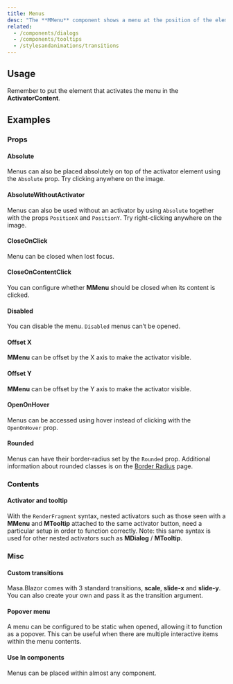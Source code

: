 ```yaml
---
title: Menus
desc: "The **MMenu** component shows a menu at the position of the element used to activate it."
related:
  - /components/dialogs
  - /components/tooltips
  - /stylesandanimations/transitions
---
```


## Usage

Remember to put the element that activates the menu in the **ActivatorContent**.

<menus-usage></menus-usage>

## Examples

### Props

#### Absolute

Menus can also be placed absolutely on top of the activator element using the `Absolute` prop. Try clicking anywhere on the image.

<masa-example file="Examples.menus.Absolute"></masa-example>

#### AbsoluteWithoutActivator

Menus can also be used without an activator by using `Absolute` together with the props `PositionX` and `PositionY`. Try
right-clicking anywhere on the image.

<masa-example file="Examples.menus.AbsoluteWithoutActivator"></masa-example>

#### CloseOnClick

Menu can be closed when lost focus.

<masa-example file="Examples.menus.CloseOnClick"></masa-example>

#### CloseOnContentClick

You can configure whether **MMenu** should be closed when its content is clicked.

<masa-example file="Examples.menus.CloseOnContentClick"></masa-example>

#### Disabled

You can disable the menu. `Disabled` menus can’t be opened.

<masa-example file="Examples.menus.Disabled"></masa-example>

#### Offset X

**MMenu** can be offset by the X axis to make the activator visible.

<masa-example file="Examples.menus.OffsetX"></masa-example>

#### Offset Y

**MMenu** can be offset by the Y axis to make the activator visible.

<masa-example file="Examples.menus.OffsetY"></masa-example>

#### OpenOnHover

Menus can be accessed using hover instead of clicking with the `OpenOnHover` prop.

<masa-example file="Examples.menus.OpenOnHover"></masa-example>

#### Rounded

Menus can have their border-radius set by the `Rounded` prop. Additional information about rounded classes is on the
[Border Radius](/stylesandanimations/border-radius) page.

<masa-example file="Examples.menus.Rounded"></masa-example>

### Contents

#### Activator and tooltip

With the `RenderFragment` syntax, nested activators such as those seen with a **MMenu** and **MTooltip** attached to the
same activator button, need a particular setup in order to function correctly. Note: this same syntax is used for other
nested activators such as **MDialog** / **MTooltip**.

<masa-example file="Examples.menus.ActivatorAndTooltip"></masa-example>

### Misc

#### Custom transitions

Masa.Blazor comes with 3 standard transitions, **scale**, **slide-x** and **slide-y**. You can also create your own and
pass it as the transition argument.

<masa-example file="Examples.menus.CustomTransitions"></masa-example>

#### Popover menu

A menu can be configured to be static when opened, allowing it to function as a popover. This can be useful when there
are multiple interactive items within the menu contents.

<masa-example file="Examples.menus.PopoverMenu"></masa-example>

#### Use In components

Menus can be placed within almost any component.

<masa-example file="Examples.menus.UseInComponents"></masa-example>